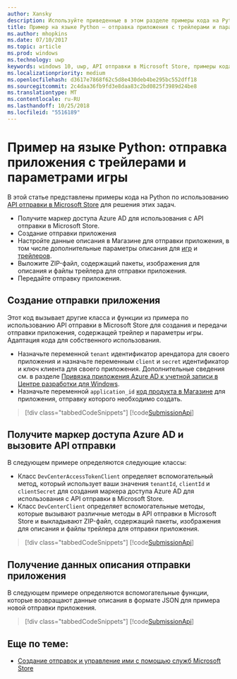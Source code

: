 ```yaml
---
author: Xansky
description: Используйте приведенные в этом разделе примеры кода на Python, чтобы подробнее ознакомиться с использованием API отправки в Microsoft Store для отправки трейлеров и параметров игры.
title: Пример на языке Python — отправка приложения с трейлерами и параметрами игры
ms.author: mhopkins
ms.date: 07/10/2017
ms.topic: article
ms.prod: windows
ms.technology: uwp
keywords: windows 10, uwp, API отправки в Microsoft Store, примеры кода, параметры игры, трейлеры, дополнительные предложения, python
ms.localizationpriority: medium
ms.openlocfilehash: d3617e7868f62c5d8e430deb4be295bc552dff18
ms.sourcegitcommit: 2c4daa36fb9fd3e8daa83c2bd0825f3989d24be8
ms.translationtype: MT
ms.contentlocale: ru-RU
ms.lasthandoff: 10/25/2018
ms.locfileid: "5516189"
---
```

# <a name="python-sample-app-submission-with-game-options-and-trailers"></a>Пример на языке Python: отправка приложения с трейлерами и параметрами игры

В этой статье представлены примеры кода на Python по использованию [API отправки в Microsoft Store](create-and-manage-submissions-using-windows-store-services.md) для решения этих задач.

* Получите маркер доступа Azure AD для использования с API отправки в Microsoft Store.
* Создание отправки приложения
* Настройте данные описания в Магазине для отправки приложения, в том числе дополнительные параметры описания для [игр](manage-app-submissions.md#gaming-options-object) и [трейлеров](manage-app-submissions.md#trailer-object).
* Выложите ZIP-файл, содержащий пакеты, изображения для описания и файлы трейлера для отправки приложения.
* Передайте отправку приложения.

<span id="create-app-submission" />

## <a name="create-an-app-submission"></a>Создание отправки приложения

Этот код вызывает другие класса и функции из примера по использованию API отправки в Microsoft Store для создания и передачи отправки приложения, содержащей трейлер и параметры игры. Адаптация кода для собственного использования.

* Назначьте переменной ```tenant``` идентификатор арендатора для своего приложения и назначьте переменным ```client``` и ```secret``` идентификатор и ключ клиента для своего приложения. Дополнительные сведения см. в разделе [Привязка приложения Azure AD к учетной записи в Центре разработки для Windows](create-and-manage-submissions-using-windows-store-services.md#how-to-associate-an-azure-ad-application-with-your-windows-dev-center-account).
* Назначьте переменной ```application_id``` [код продукта в Магазине](in-app-purchases-and-trials.md#store-ids) для приложения, отправку которого необходимо создать.

> [!div class="tabbedCodeSnippets"]
[!code[SubmissionApi](./code/StoreServicesExamples_SubmissionAdvancedListings/python/CreateAndSubmitAppSubmissionExample.py#L1-L74)]

<span id="token" />

## <a name="obtain-an-azure-ad-access-token-and-invoke-the-submission-api"></a>Получите маркер доступа Azure AD и вызовите API отправки

В следующем примере определяются следующие классы:

* Класс ```DevCenterAccessTokenClient``` определяет вспомогательный метод, который использует ваши значения ```tenantId```, ```clientId``` и ```clientSecret``` для создания маркера доступа Azure AD для использования с API отправки в Microsoft Store.
* Класс ```DevCenterClient``` определяет вспомогательные методы, которые вызывают различные методы в API отправки в Microsoft Store и выкладывают ZIP-файл, содержащий пакеты, изображения для описания и файлы трейлера для отправки приложения.

> [!div class="tabbedCodeSnippets"]
[!code[SubmissionApi](./code/StoreServicesExamples_SubmissionAdvancedListings/python/devcenterclient.py#L1-L126)]

<span id="token" />

## <a name="get-app-submission-listing-data"></a>Получение данных описания отправки приложения

В следующем примере определяются вспомогательные функции, которые возвращают данные описания в формате JSON для примера новой отправки приложения.

> [!div class="tabbedCodeSnippets"]
[!code[SubmissionApi](./code/StoreServicesExamples_SubmissionAdvancedListings/python/submissiondatasamples.py#L1-L170)]

## <a name="related-topics"></a>Еще по теме:

* [Создание отправок и управление ими с помощью служб Microsoft Store](create-and-manage-submissions-using-windows-store-services.md)
